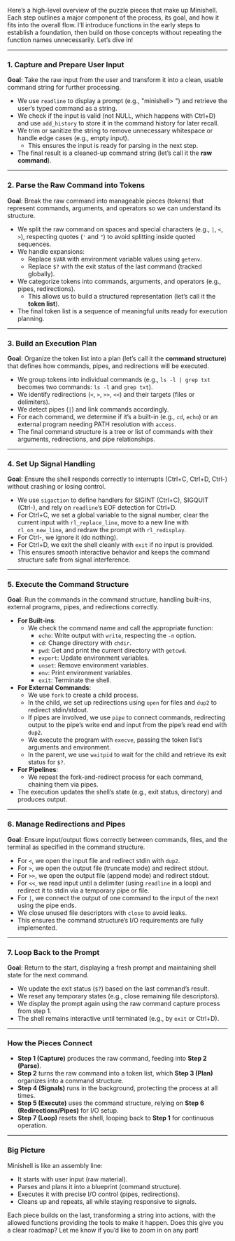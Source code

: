 Here’s a high-level overview of the puzzle pieces that make up Minishell. Each step outlines a major component of the process, its goal, and how it fits into the overall flow. I’ll introduce functions in the early steps to establish a foundation, then build on those concepts without repeating the function names unnecessarily. Let’s dive in!

---

### 1. Capture and Prepare User Input
**Goal**: Take the raw input from the user and transform it into a clean, usable command string for further processing.  
- We use `readline` to display a prompt (e.g., "minishell> ") and retrieve the user’s typed command as a string.  
- We check if the input is valid (not NULL, which happens with Ctrl+D) and use `add_history` to store it in the command history for later recall.  
- We trim or sanitize the string to remove unnecessary whitespace or handle edge cases (e.g., empty input).  
  - This ensures the input is ready for parsing in the next step.  
- The final result is a cleaned-up command string (let’s call it the **raw command**).  

---

### 2. Parse the Raw Command into Tokens
**Goal**: Break the raw command into manageable pieces (tokens) that represent commands, arguments, and operators so we can understand its structure.  
- We split the raw command on spaces and special characters (e.g., `|`, `<`, `>`), respecting quotes (`'` and `"`) to avoid splitting inside quoted sequences.  
- We handle expansions:  
  - Replace `$VAR` with environment variable values using `getenv`.  
  - Replace `$?` with the exit status of the last command (tracked globally).  
- We categorize tokens into commands, arguments, and operators (e.g., pipes, redirections).  
  - This allows us to build a structured representation (let’s call it the **token list**).  
- The final token list is a sequence of meaningful units ready for execution planning.  

---

### 3. Build an Execution Plan
**Goal**: Organize the token list into a plan (let’s call it the **command structure**) that defines how commands, pipes, and redirections will be executed.  
- We group tokens into individual commands (e.g., `ls -l | grep txt` becomes two commands: `ls -l` and `grep txt`).  
- We identify redirections (`<`, `>`, `>>`, `<<`) and their targets (files or delimiters).  
- We detect pipes (`|`) and link commands accordingly.  
- For each command, we determine if it’s a built-in (e.g., `cd`, `echo`) or an external program needing PATH resolution with `access`.  
- The final command structure is a tree or list of commands with their arguments, redirections, and pipe relationships.  

---

### 4. Set Up Signal Handling
**Goal**: Ensure the shell responds correctly to interrupts (Ctrl+C, Ctrl+D, Ctrl-\) without crashing or losing control.  
- We use `sigaction` to define handlers for SIGINT (Ctrl+C), SIGQUIT (Ctrl-\), and rely on `readline`’s EOF detection for Ctrl+D.  
- For Ctrl+C, we set a global variable to the signal number, clear the current input with `rl_replace_line`, move to a new line with `rl_on_new_line`, and redraw the prompt with `rl_redisplay`.  
- For Ctrl-\, we ignore it (do nothing).  
- For Ctrl+D, we exit the shell cleanly with `exit` if no input is provided.  
- This ensures smooth interactive behavior and keeps the command structure safe from signal interference.  

---

### 5. Execute the Command Structure
**Goal**: Run the commands in the command structure, handling built-ins, external programs, pipes, and redirections correctly.  
- **For Built-ins**:  
  - We check the command name and call the appropriate function:  
    - `echo`: Write output with `write`, respecting the `-n` option.  
    - `cd`: Change directory with `chdir`.  
    - `pwd`: Get and print the current directory with `getcwd`.  
    - `export`: Update environment variables.  
    - `unset`: Remove environment variables.  
    - `env`: Print environment variables.  
    - `exit`: Terminate the shell.  
- **For External Commands**:  
  - We use `fork` to create a child process.  
  - In the child, we set up redirections using `open` for files and `dup2` to redirect stdin/stdout.  
  - If pipes are involved, we use `pipe` to connect commands, redirecting output to the pipe’s write end and input from the pipe’s read end with `dup2`.  
  - We execute the program with `execve`, passing the token list’s arguments and environment.  
  - In the parent, we use `waitpid` to wait for the child and retrieve its exit status for `$?`.  
- **For Pipelines**:  
  - We repeat the fork-and-redirect process for each command, chaining them via pipes.  
- The execution updates the shell’s state (e.g., exit status, directory) and produces output.  

---

### 6. Manage Redirections and Pipes
**Goal**: Ensure input/output flows correctly between commands, files, and the terminal as specified in the command structure.  
- For `<`, we open the input file and redirect stdin with `dup2`.  
- For `>`, we open the output file (truncate mode) and redirect stdout.  
- For `>>`, we open the output file (append mode) and redirect stdout.  
- For `<<`, we read input until a delimiter (using `readline` in a loop) and redirect it to stdin via a temporary pipe or file.  
- For `|`, we connect the output of one command to the input of the next using the pipe ends.  
- We close unused file descriptors with `close` to avoid leaks.  
- This ensures the command structure’s I/O requirements are fully implemented.  

---

### 7. Loop Back to the Prompt
**Goal**: Return to the start, displaying a fresh prompt and maintaining shell state for the next command.  
- We update the exit status (`$?`) based on the last command’s result.  
- We reset any temporary states (e.g., close remaining file descriptors).  
- We display the prompt again using the raw command capture process from step 1.  
- The shell remains interactive until terminated (e.g., by `exit` or Ctrl+D).  

---

### How the Pieces Connect
- **Step 1 (Capture)** produces the raw command, feeding into **Step 2 (Parse)**.  
- **Step 2** turns the raw command into a token list, which **Step 3 (Plan)** organizes into a command structure.  
- **Step 4 (Signals)** runs in the background, protecting the process at all times.  
- **Step 5 (Execute)** uses the command structure, relying on **Step 6 (Redirections/Pipes)** for I/O setup.  
- **Step 7 (Loop)** resets the shell, looping back to **Step 1** for continuous operation.  

---

### Big Picture
Minishell is like an assembly line:  
- It starts with user input (raw material).  
- Parses and plans it into a blueprint (command structure).  
- Executes it with precise I/O control (pipes, redirections).  
- Cleans up and repeats, all while staying responsive to signals.  

Each piece builds on the last, transforming a string into actions, with the allowed functions providing the tools to make it happen. Does this give you a clear roadmap? Let me know if you’d like to zoom in on any part!